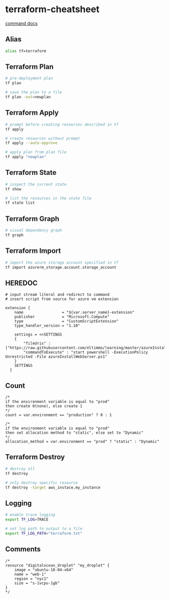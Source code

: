 # terraform-cheatsheet

[command docs](https://www.tf.io/docs/commands/)

## Alias
```bash
alias tf=terraform
```

## Terraform Plan
```bash
# pre-deployment plan
tf plan

# save the plan to a file
tf plan -out=newplan
```

## Terraform Apply
```bash
# prompt before creating resources described in tf
tf apply

# create resources without prompt
tf apply --auto-approve

# apply plan from plan file
tf apply "newplan"
```

## Terraform State
```bash
# inspect the current state
tf show

# list the resources in the state file
tf state list
```

## Terraform Graph
```bash
# visual dependency graph
tf graph
```

## Terraform Import
```bash
# import the azure storage account specified in tf
tf import azurerm_storage.account.storage_account
```

## HEREDOC
```hcl
# input stream literal and redirect to command
# insert script from source for azure vm extension

extension {
    name                 = "${var.server_name}-extension"
    publisher            = "Microsoft.Compute"
    type                 = "CustomScriptExtension"
    type_handler_version = "1.10"

    settings = <<SETTINGS
    {
        "fileUris" : ["https://raw.githubusercontent.com/eltimmo/learning/master/azureInstallWebServer.ps1"],
        "commandToExecute" : "start powershell -ExecutionPolicy Unrestricted -File azureInstallWebServer.ps1"
    }
    SETTINGS
  }
```

## Count
```hcl
/* 
if the environment variable is equal to "prod"
then create 0(none), else create 1
*/
count = var.environment == "production" ? 0 : 1

/*
if the environment variable is equal to "prod"
then set allocation method to "static", else set to "Dynamic"
*/
allocation_method = var.environment == "prod" ? "static" : "Dynamic"
```

## Terraform Destroy
```bash
# destroy all
tf destroy 

# only destroy specific resource
tf destroy -target aws_instace.my_instance
```

## Logging
```bash
# enable trace logging
export TF_LOG=TRACE

# set log path to output to a file
export TF_LOG_PATH="terraform.txt"

```

## Comments
```hcl
/*
resource "digitalocean_droplet" "my_droplet" {
    image = "ubuntu-18-04-x64"
    name = "web-1"
    region = "nyc1"
    size = "s-1vcpu-1gb"
}
*/
```